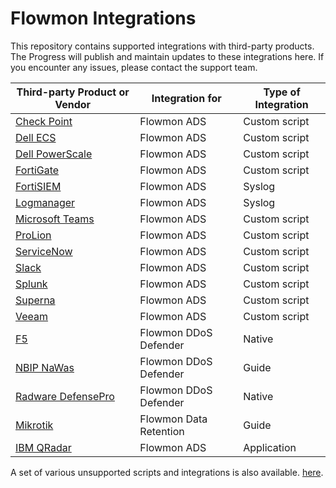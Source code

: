 # Flowmon Integrations
This repository contains supported integrations with third-party products. The Progress will publish and maintain updates to these integrations here. If you encounter any issues, please contact the support team.

| Third-party Product or Vendor                                               | Integration for | Type of Integration |
|-----------------------------------------------------------------------------|-----------------|---------------------|
| [Check Point](/Check%20Point)                                                 | Flowmon ADS     | Custom script       |
| [Dell ECS](/Dell%20ECS)                                                       | Flowmon ADS     | Custom script       |
| [Dell PowerScale](/Dell%20PowerScale)                                         | Flowmon ADS     | Custom script       |
| [FortiGate](/FortiGate)                                                     | Flowmon ADS     | Custom script       |
| [FortiSIEM](/Fortinet/FortiSIEM)                                            | Flowmon ADS     | Syslog              |
| [Logmanager](/Logmanager)                                                   | Flowmon ADS     | Syslog              |
| [Microsoft Teams](/Microsoft%20Teams)                                         | Flowmon ADS     | Custom script       |
| [ProLion](/ProLion)                                                         | Flowmon ADS     | Custom script       |
| [ServiceNow](/ServiceNow)                                                   | Flowmon ADS     | Custom script       |
| [Slack](/Slack)                                                             | Flowmon ADS     | Custom script       |
| [Splunk](/Splunk)                                                           | Flowmon ADS     | Custom script       |
| [Superna](/Superna)                                                         | Flowmon ADS     | Custom script       |
| [Veeam](/Veeam%20Backup%20&%20Replication)                                        | Flowmon ADS     | Custom script       |
| [F5](/Flowmon%20DDoS%20Defender%20Integrations/F5)                                | Flowmon DDoS Defender    | Native                   |
| [NBIP NaWas](/Flowmon%20DDoS%20Defender%20Integrations/NBIP%20NaWas)                | Flowmon DDoS Defender    | Guide                   |
| [Radware DefensePro](/Flowmon%20DDoS%20Defender%20Integrations/Radware%20DefensePro) | Flowmon DDoS Defender    | Native                   |
| [Mikrotik](/Mikrotik)                                                       | Flowmon Data Retention | Guide      |
| [IBM QRadar](/IBM%20QRadar)                                                   | Flowmon ADS  | Application             |


 A set of various unsupported scripts and integrations is also available. [here](https://github.com/progress/Flowmon-Various-Scripts).
